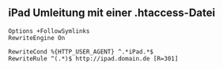 ## iPad Umleitung mit einer .htaccess-Datei

```
Options +FollowSymlinks
RewriteEngine On

RewriteCond %{HTTP_USER_AGENT} ^.*iPad.*$
RewriteRule ^(.*)$ http://ipad.domain.de [R=301]
```
